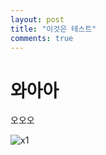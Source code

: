 ```yaml
---
layout: post
title: "이것은 테스트"
comments: true
---
```


# 와아아

오오오

![x1](https://user-images.githubusercontent.com/48349693/108512479-a2017500-7304-11eb-8c65-2b85853042cf.PNG)
